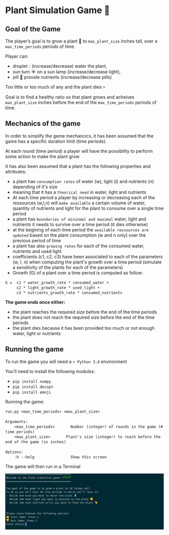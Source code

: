# Plant Simulation Game :seedling:

## Goal of the Game

The player’s goal is to grow a plant :seedling: to `max_plant_size` inches tall, over a `max_time_periods` periods of time. 

Player can:

- droplet :droplet: (increase/decrease) water the plant, 
- sun turn :sunny: on a sun lamp (increase/decrease light), 
- pill :pill: provide nutrients (increase/decrease pills) 

Too little or too much of any and the plant dies :skull:

Goal is to find a healthy ratio so that plant grows and acheives `max_plant_size` inches before the end of the `max_time_periods` periods of time.

## Mechanics of the game

In order to simplify the game mechancics, it has been assumed that the game has a specific duration limit (time periods). 

At each round (time period) a player will have the possibility to perform some action to make the plant grow

It has also been assumed that a plant has the following properties and attributes:

- a plant has `consumption rates` of water (w), light (l) and nutrients (n) depending of it's size
- meaning that it has a `theorical need` in water, light and nutrients
- At each time period a player by increasing or decreasing each of the ressources (w,l,n) will `make available` a certain volume of water, quantity of nutrients and light for the plant to consume over a single time period
- a plant has `boundaries of mininmal and maximal` water, light and nutrients it needs to survive over a time period (it dies otherwise)
- at the begining of each time period the `available ressources are updated` based on the plant consumption (w and n only) over the previous period of time 
- a plant has also `growing rates` for each of the consumed water, nutrients and used light
- coefficients (c1, c2, c3) have been associated to each of the parameters (w, l, n) when computing the plant's growth over a time period (simulate a sensitivity of the plants for each of the parameters)
- Growth (G) of a plant over a time period is computed as follow:

```
G =  c1 * water_growth_rate * consumed_water + 
     c2 * light_growth_rate * used_light +
     c3 * nutrients_growth_rate * consumed_nutrients
```

**The game ends once either:**

- the plant reaches the required size before the end of the time periods
- the plant does not reach the required size before the end of the time periods
- the plant dies because it has been provided too much or not enough water, light or nutrients


## Running the game

To run the game you will need a `> Python 3.6` environment

You'll need to install the following modules:

- `pip install numpy`
- `pip install docopt`
- `pip install emoji`

Running the game:

```
run.py <max_time_periods> <max_plant_size>

Arguments:
    <max_time_periods>       Number (integer) of rounds in the game (# time periods)
    <max_plant_size>       Plant's size (integer) to reach before the end of the game (in inches)

Options:
    -h --help                Show this screen
```

The game will then run in a Terminal

![game screenshot](./game_screenshot.png)



